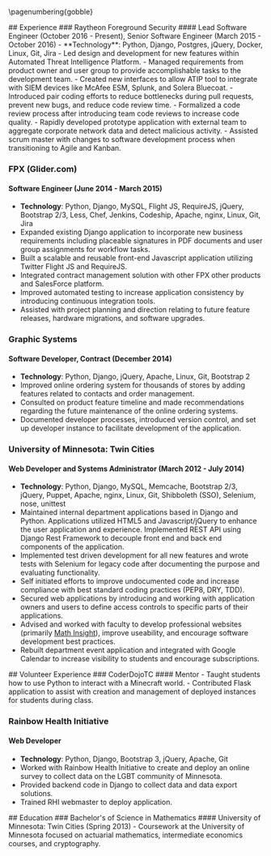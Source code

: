 \pagenumbering{gobble}
<div class='row' id='experience'>
<div class='col-xs-12'>
## Experience
### Raytheon Foreground Security
#### Lead Software Engineer (October 2016 - Present), Senior Software Engineer (March 2015 - October 2016)
- **Technology**: Python, Django, Postgres, jQuery, Docker, Linux, Git, Jira
- Led design and development for new features within Automated Threat Intelligence Platform.
- Managed requirements from product owner and user group to provide accomplishable tasks to the development team.
- Created new interfaces to allow ATIP tool to integrate with SIEM devices like McAfee ESM, Splunk, and Solera Bluecoat.
- Introduced pair coding efforts to reduce bottlenecks during pull requests, prevent new bugs, and reduce code review time.
- Formalized a code review process after introducing team code reviews to increase code quality.
- Rapidly developed prototype application with external team to aggregate corporate network data and detect malicious activity.
- Assisted scrum master with changes to software development process when transitioning to Agile and Kanban.

### FPX (Glider.com)
#### Software Engineer (June 2014 - March 2015)
- **Technology**: Python, Django, MySQL, Flight JS, RequireJS, jQuery, Bootstrap 2/3, Less, Chef, Jenkins, Codeship, Apache, nginx, Linux, Git, Jira
- Expanded existing Django application to incorporate new business requirements including placeable signatures in PDF documents and user group assignments for workflow tasks.
- Built a scalable and reusable front-end Javascript application utilizing Twitter Flight JS and RequireJS.
- Integrated contract management solution with other FPX other products and SalesForce platform.
- Improved automated testing to increase application consistency by introducing continuous integration tools.
- Assisted with project planning and direction relating to future feature releases, hardware migrations, and software upgrades.

### Graphic Systems
#### Software Developer, Contract (December 2014)
- **Technology**: Python, Django, jQuery, Apache, Linux, Git, Bootstrap 2
- Improved online ordering system for thousands of stores by adding features related to contacts and order management.
- Consulted on product feature timeline and made recommendations regarding the future maintenance of the online ordering systems.
- Documented developer processes, introduced version control, and set up developer instance to facilitate development of the application.

### University of Minnesota: Twin Cities
#### Web Developer and Systems Administrator (March 2012 - July 2014)
- **Technology**: Python, Django, MySQL, Memcache, Bootstrap 2/3, jQuery, Puppet, Apache, nginx, Linux, Git, Shibboleth (SSO), Selenium, nose, unittest
- Maintained internal department applications based in Django and Python. Applications utilized HTML5 and Javascript/jQuery to enhance the user application and experience. Implemented REST API using Django Rest Framework to decouple front end and back end components of the application.
- Implemented test driven development for all new features and wrote tests with Selenium for legacy code after documenting the purpose and evaluating functionality.
- Self initiated efforts to improve undocumented code and increase compliance with best standard coding practices (PEP8, DRY, TDD).
- Secured web applications by introducing and working with application owners and users to define access controls to specific parts of their applications.
- Advised and worked with faculty to develop professional websites (primarily [Math Insight](http://mathinsight.org)), improve useability, and encourage software development best practices.
- Rebuilt department event application and integrated with Google Calendar to increase visibility to students and encourage subscriptions.
</div><!-- .col-xs-12 -->
</div><!-- #experience -->
<div id='skills' class='row'>
<div class='col-xs-12'>
## Volunteer Experience
### CoderDojoTC
#### Mentor
- Taught students how to use Python to interact with a Minecraft world.
- Contributed Flask application to assist with creation and management of deployed instances for students during class.

### Rainbow Health Initiative
#### Web Developer
- **Technology**: Python, Django, Bootstrap 3, jQuery, Apache, Git
- Worked with Rainbow Health Initiative to create and deploy an online survey to collect data on the LGBT community of Minnesota.
- Provided backend code in Django to collect data and data export solutions.
- Trained RHI webmaster to deploy application.
</div><!-- .col-xs-12 -->
</div><!-- #education -->
<div id='education' class='row'>
<div class='col-xs-12'>
## Education
### Bachelor's of Science in Mathematics
#### University of Minnesota: Twin Cities (Spring 2013)
- Coursework at the University of Minnesota focused on actuarial mathematics, intermediate economics courses, and cryptography.
</div><!-- .col-xs-12 -->
</div><!-- #education -->
